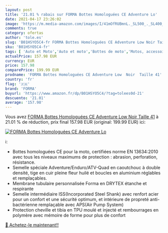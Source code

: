 ```yaml
---
layout: post
title: '21.01 % rabais sur FORMA Bottes Homologuées CE Adventure Lo'
date: 2021-04-17 23:26:02
image: 'https://m.media-amazon.com/images/I/41mOfRUBmnL._SL500_._SL400_.jpg'
comments: true
category: ofertas
author: 'tole.es'
slug: 'B01HSYO5C4-fr FORMA Bottes Homologuées CE Adventure Low Noir Taille 41'
sku: 'B01HSYO5C4-fr'
tags: [ 'Auto et Moto','Auto et moto','Bottes de moto','Motos, accessoires et pièces','Vêtements de protection moto','forma', ]
actualPrice: 157.98 EUR
currency: EUR
price: 157.98
comparePrice: 199.99 EUR
prodname: 'FORMA Bottes Homologuées CE Adventure Low  Noir  Taille 41'
country: 'fr'
flag: '🇫🇷'
brand: 'FORMA'
buyurl: 'https://www.amazon.fr/dp/B01HSYO5C4/?tag=tolees0d-21'
descuento: '21.01'
average: '157.98'
---
```


Vous avez [FORMA Bottes Homologuées CE Adventure Low  Noir  Taille 41](https://www.amazon.fr/dp/B01HSYO5C4/?tag=tolees0d-21)  à  21.01 % de réduction, prix final  157.98 EUR (original: 199.99 EUR) ici:

[![FORMA Bottes Homologuées CE Adventure Lo](https://m.media-amazon.com/images/I/41mOfRUBmnL._SL500_._SL400_.jpg)](https://www.amazon.fr/dp/B01HSYO5C4/?tag=tolees0d-21)

ℹ️:

- Bottes homologuées CE pour la moto, certifiées norme EN 13634:2010 avec tous les niveaux maximums de protection : abrasion, perforation, résistance.
- Semelle spéciale Adventure/Enduro/ATV-Quad en caoutchouc à double densité, tige en cuir pleine fleur huilé et boucles en aluminium réglables et remplaçables.
- Membrane tubulaire personnalisée Forma en DRYTEX étanche et respirante
- Semelle intermédiaire ISS(Incorporated Steel Shank) avec renfort acier pour un confort et une sécurité optimum, et intérieure de propreté anti-bactérienne remplaçable avec APS(Air Pump System)
- Protection cheville et tibia en TPU moulé et injecté et rembourrages en polymère avec mémoire de forme pour plus de confort

[🛒 Achetez-le maintenant!!](https://www.amazon.fr/dp/B01HSYO5C4/?tag=tolees0d-21)
